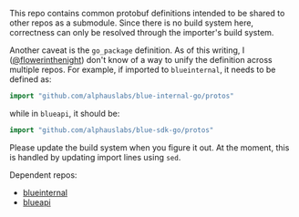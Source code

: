 This repo contains common protobuf definitions intended to be shared to other repos as a submodule. Since there is no build system here, correctness can only be resolved through the importer's build system.

Another caveat is the `go_package` definition. As of this writing, I ([@flowerinthenight](https://github.com/flowerinthenight)) don't know of a way to unify the definition across multiple repos. For example, if imported to `blueinternal`, it needs to be defined as:

```go
import "github.com/alphauslabs/blue-internal-go/protos"
```

while in `blueapi`, it should be:

```go
import "github.com/alphauslabs/blue-sdk-go/protos"
```

Please update the build system when you figure it out. At the moment, this is handled by updating import lines using `sed`.

Dependent repos:
* [blueinternal](https://github.com/alphauslabs/blueinternal)
* [blueapi](https://github.com/alphauslabs/blueapi)

